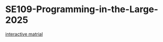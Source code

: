 # SE109-Programming-in-the-Large-2025

[interactive matrial](https://astral-fate.github.io/SE109-Programming-in-the-Large-2025/index.html)
